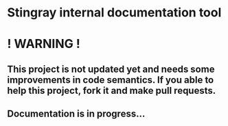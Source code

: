 # Stingray internal documentation tool

# ! WARNING !

## This project is not updated yet and needs some improvements in code semantics. If you able to help this project, fork it and make pull requests.

## Documentation is in progress...
